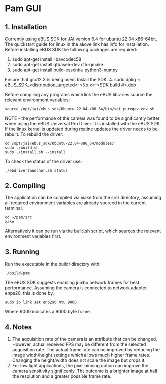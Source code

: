 # Pam GUI
## 1. Installation
Currently using [eBUS SDK](https://www.jai.com/support-software/ubuntu-x86) for JAI version 6.4 for ubuntu 22.04 x86-64bit. The quickstart guide for linux in the above link has info for installation. Before installing eBUS SDK the following packages are required:
1. sudo apt-get install libavcodec58
2. sudo apt-get install qtbase5-dev qt5-qmake
3. sudo apt-get install build-essential python3-numpy

Ensure that gcc12.X is being used. Install the SDK.
4. sudo dpkg -i eBUS_SDK_<distribution_targeted>-<6.x.x>-<SDK build #>.deb

Before compiling any programs which link the eBUS libraries source the relevant environment variables:
```
source /opt/jai/ebus_sdk/Ubuntu-22.04-x86_64/bin/set_puregev_env.sh
```

NOTE - the performance of the camera was found to be significantly better when using the eBUS Universal Pro Driver. It is installed with the eBUS SDK. If the linux kernel is updated during routine updates the driver needs to be rebuilt.
To rebuild the driver:
```
cd /opt/jai/ebus_sdk/Ubuntu-22.04-x86_64/modules/
sudo ./build.sh
sudo ./install.sh --install
```

To check the status of the driver use:
```
./ebdriverlauncher.sh status
```

## 2. Compiling
The application can be compiled via make from the src/ directory, assuming all required environment variables are already sourced in the current terminal.
```
cd ~/pam/src
make
```
Alternatively it can be run via the build.sh script, which sources the relevant environment variables first.

## 3. Running
Run the executable in the build/ directory with:
```
./build/pam
```

The eBUS SDK suggests enabling jumbo network frames for best performance. Assuming the camera is connected to network adapter enps20, this is done by.
```
sudo ip link set enp2s0 mtu 9000
```
Where 9000 indicates a 9000 byte frame.

## 4. Notes
1. The aqcuisition rate of the camera is an attribute that can be changed. However, actual received FPS may be different from the selected acquisition rate. The actual frame rate can be improved by reducing the image width/height settings which allows much higher frame rates. Changing the height/width does not scale the image but crops it.
2. For low light applications, the pixel binning option can improve the camera sensitivity significanly. The outcome is a brighter image at half the resolution and a greater possible frame rate.
